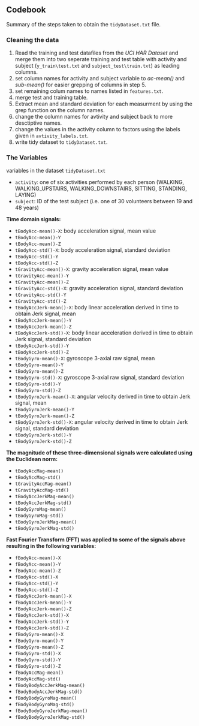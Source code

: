 
## Codebook 
 
 Summary of the steps taken to obtain the `tidyDataset.txt` file.

### Cleaning the data

1. Read the training and test datafiles from the *UCI HAR Dataset* and merge them into two seperate training and test table with activity and subject (`y_train\test.txt` and `subject_test\train.txt`) as leading columns.
2. set column names for activity and subject variable to *ac-mean()* and *sub-mean()* for easier grepping of columns in step 5.
3. set remaining colum names to names listed in `features.txt`.
4. merge test and training table.
5. Extract mean and standard deviation for each measurment by using the grep function on the column names.
6. change the column names for avtivity and subject back to more desctiptive names.
7. change the values in the activity column to factors using the labels given in `avtivity_labels.txt`.
8. write tidy dataset to `tidyDataset.txt`.

### The Variables

variables in the dataset `tidyDataset.txt`

* `activity`: one of six activities performed by each person (WALKING, WALKING\_UPSTAIRS, WALKING\_DOWNSTAIRS, SITTING, STANDING, LAYING)                  
* `subject`: ID of the test subject (i.e. one of 30 volunteers between 19 and 48 years)    

**Time domain signals:**   

* `tBodyAcc-mean()-X`: body acceleration signal, mean value         
* `tBodyAcc-mean()-Y`           
* `tBodyAcc-mean()-Z`          
* `tBodyAcc-std()-X`: body acceleration signal, standard deviation            
* `tBodyAcc-std()-Y`            
* `tBodyAcc-std()-Z`            
* `tGravityAcc-mean()-X`: gravity acceleration signal, mean value        
* `tGravityAcc-mean()-Y`       
* `tGravityAcc-mean()-Z`        
* `tGravityAcc-std()-X`: gravity acceleration signal, standard deviation        
* `tGravityAcc-std()-Y`         
* `tGravityAcc-std()-Z`         
* `tBodyAccJerk-mean()-X`: body linear acceleration derived in time to obtain Jerk signal, mean       
* `tBodyAccJerk-mean()-Y`       
* `tBodyAccJerk-mean()-Z`       
* `tBodyAccJerk-std()-X`: body linear acceleration derived in time to obtain Jerk signal, standard deviation      
* `tBodyAccJerk-std()-Y`        
* `tBodyAccJerk-std()-Z`        
* `tBodyGyro-mean()-X`: gyroscope 3-axial raw signal, mean          
* `tBodyGyro-mean()-Y`          
* `tBodyGyro-mean()-Z`          
* `tBodyGyro-std()-X`: gyroscope 3-axial raw signal, standard deviation           
* `tBodyGyro-std()-Y`          
* `tBodyGyro-std()-Z`           
* `tBodyGyroJerk-mean()-X`: angular velocity derived in time to obtain Jerk signal, mean      
* `tBodyGyroJerk-mean()-Y`      
* `tBodyGyroJerk-mean()-Z`      
* `tBodyGyroJerk-std()-X`: angular velocity derived in time to obtain Jerk signal, standard deviation       
* `tBodyGyroJerk-std()-Y`       
* `tBodyGyroJerk-std()-Z`  

**The magnitude of these three-dimensional signals were calculated using the Euclidean norm:**   

* `tBodyAccMag-mean()`          
* `tBodyAccMag-std()`           
* `tGravityAccMag-mean()`       
* `tGravityAccMag-std()`        
* `tBodyAccJerkMag-mean()`      
* `tBodyAccJerkMag-std()`       
* `tBodyGyroMag-mean()`         
* `tBodyGyroMag-std()`         
* `tBodyGyroJerkMag-mean()`     
* `tBodyGyroJerkMag-std()`  

**Fast Fourier Transform (FFT) was applied to some of the signals above resulting in the following variables:**     

* `fBodyAcc-mean()-X`           
* `fBodyAcc-mean()-Y`           
* `fBodyAcc-mean()-Z`          
* `fBodyAcc-std()-X`            
* `fBodyAcc-std()-Y`            
* `fBodyAcc-std()-Z`            
* `fBodyAccJerk-mean()-X`       
* `fBodyAccJerk-mean()-Y`      
* `fBodyAccJerk-mean()-Z`       
* `fBodyAccJerk-std()-X`        
* `fBodyAccJerk-std()-Y`        
* `fBodyAccJerk-std()-Z`        
* `fBodyGyro-mean()-X`          
* `fBodyGyro-mean()-Y`          
* `fBodyGyro-mean()-Z`          
* `fBodyGyro-std()-X`           
* `fBodyGyro-std()-Y`           
* `fBodyGyro-std()-Z`          
* `fBodyAccMag-mean()`          
* `fBodyAccMag-std()`           
* `fBodyBodyAccJerkMag-mean()`  
* `fBodyBodyAccJerkMag-std()`   
* `fBodyBodyGyroMag-mean()`    
* `fBodyBodyGyroMag-std()`      
* `fBodyBodyGyroJerkMag-mean()` 
* `fBodyBodyGyroJerkMag-std()` 